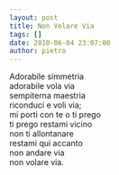 ```yaml
---
layout: post
title: Non Volare Via
tags: []
date: 2010-06-04 23:07:00
author: pietro
---
```

Adorabile simmetria<br/>adorabile vola via<br/>sempiterna maestria<br/>riconduci e voli via;<br/>mi porti con te o ti prego<br/>ti prego restami vicino<br/>non ti allontanare<br/>restami qui accanto<br/>non andare via<br/>non volare via.

